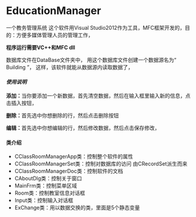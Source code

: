 ﻿# EducationManager
一个教务管理系统
这个软件用Visual Studio2012作为工具，MFC框架开发的，目的：方便多媒体管理人员的管理工作，

<strong>程序运行需要VC++和MFC dll</strong>

<p>
数据库文件在DataBase文件夹中，
用这个数据库文件创建一个数据源名为“ Building ”，
这样，该软件就能从数据源内读取数据了，
</p>


<h4><em>使用说明</em></h4>
<p>
<b>添加：</b>当你要添加一个新数据，首先清空数据，然后在输入框里输入新的信息，点击插入按钮，
</p>
<p>
<b>删除：</b>首先选中你想删除的行，然后点击删除按钮
</p>
<p>
<b>编辑：</b>首先选中你想编辑的行，然后修改数据，然后点击保存修改，
</p>

<h4>类介绍</h4>
<ul>
  <li>CClassRoomManagerApp类：控制整个软件的属性</li>
  <li>CClassRoomManagerSet类：控制对数据库的访问    由CRecordSet派生而来</li>
  <li>CClassRoomManagerDoc类：控制软件的文档</li>
  <li>CAboutDlg类：控制关于窗口</li>
  <li>MainFrm类：控制菜单区域</li>
  <li>Room类：控制教室信息对话框</li>
  <li>Input类：控制输入对话框</li>
  <li>ExChange类：用以数据交换的类，里面是5个静态变量</li>
</ul>

